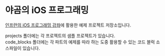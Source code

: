 # 야곰의 iOS 프로그래밍

[인프런의 iOS 프로그래밍 강좌](https://www.inflearn.com/course/ios-프로그래밍)에 활용한 예제 프로젝트 저장소입니다.

projects 폴더에는 각 프로젝트의 샘플 프로젝트가 있습니다.  
code_blocks 폴더에는 각 파트의 예제를 따라 하는 도중 활용할 수 있는 코드 블럭 소스파일이 있습니다.